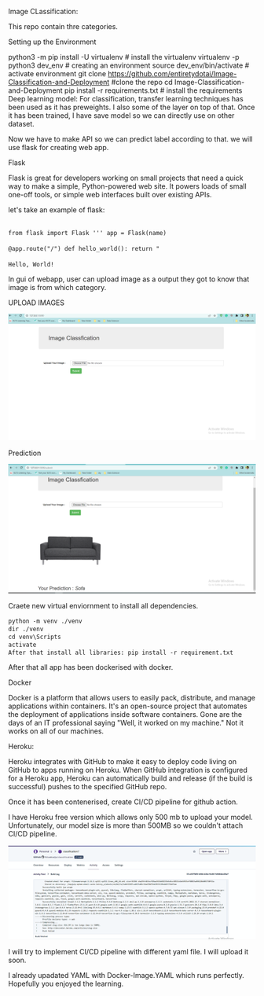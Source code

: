 Image CLassification:

This repo contain thre categories.

Setting up the Environment

python3 -m pip install -U virtualenv # install the virtualenv
virtualenv -p python3 dev_env # creating an environment
source dev_env/bin/activate # activate environment
git clone https://github.com/entiretydotai/Image-Classification-and-Deployment #clone the repo
cd Image-Classification-and-Deployment
pip install -r requirements.txt # install the requirements
Deep learning model: For classification, transfer learning techniques has been used as it has preweights. I also some of the layer on top of that. Once it has been trained, I have save model so we can directly use on other dataset.

Now we have to make API so we can predict label according to that. we will use flask for creating web app.

Flask

Flask is great for developers working on small projects that need a quick way to make a simple, Python-powered web site. It powers loads of small one-off tools, or simple web interfaces built over existing APIs.

let's take an example of flask:

```

from flask import Flask ''' app = Flask(name)

@app.route("/") def hello_world(): return "

Hello, World!

```

In gui of webapp, user can upload image as a output they got to know that image is from which category.

UPLOAD IMAGES

![upload image](https://github.com/Milanbhadja/classification/blob/main/static/upload_image.png)

Prediction

![predicted result](https://github.com/Milanbhadja/classification/blob/main/static/prediction%20image.png)

Craete new virtual enviornment to install all dependencies.

```
python -m venv ./venv 
dir ./venv
cd venv\Scripts
activate
After that install all libraries: pip install -r requirement.txt
```

After that all app has been dockerised with docker.

Docker

Docker is a platform that allows users to easily pack, distribute, and manage applications within containers. It's an open-source project that automates the deployment of applications inside software containers. Gone are the days of an IT professional saying "Well, it worked on my machine." Not it works on all of our machines.

Heroku:

Heroku integrates with GitHub to make it easy to deploy code living on GitHub to apps running on Heroku. When GitHub integration is configured for a Heroku app, Heroku can automatically build and release (if the build is successful) pushes to the specified GitHub repo.

Once it has been contenerised, create CI/CD pipeline for github action.

I have Heroku free version which allows only 500 mb to upload your model. Unfortunately, our model size is more than 500MB so we couldn't attach CI/CD pipeline.

![Heroku image ](https://github.com/Milanbhadja/classification/blob/main/static/Heroku%20Error.png)

I will try to implement CI/CD pipeline with different yaml file. I will upload it soon. 

I already upadated YAML with Docker-Image.YAML which runs perfectly. Hopefully you enjoyed the learning.  
